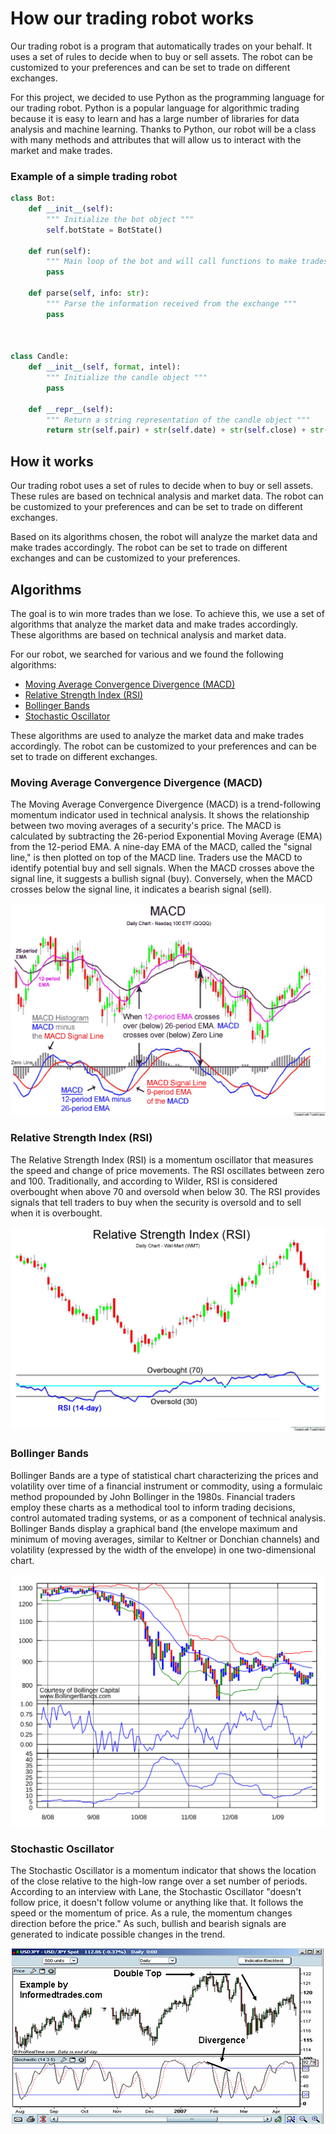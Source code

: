 # How our trading robot works

Our trading robot is a program that automatically trades on your behalf. It uses a set of rules to decide when to buy or sell assets. The robot can be customized to your preferences and can be set to trade on different exchanges.

For this project, we decided to use Python as the programming language for our trading robot. Python is a popular language for algorithmic trading because it is easy to learn and has a large number of libraries for data analysis and machine learning.
Thanks to Python, our robot will be a class with many methods and attributes that will allow us to interact with the market and make trades.

### Example of a simple trading robot

```python
class Bot:
    def __init__(self):
        """ Initialize the bot object """
        self.botState = BotState()

    def run(self):
        """ Main loop of the bot and will call functions to make trades """
        pass

    def parse(self, info: str):
        """ Parse the information received from the exchange """
        pass



class Candle:
    def __init__(self, format, intel):
        """ Initialize the candle object """
        pass

    def __repr__(self):
        """ Return a string representation of the candle object """
        return str(self.pair) + str(self.date) + str(self.close) + str(self.volume)
```

## How it works

Our trading robot uses a set of rules to decide when to buy or sell assets. These rules are based on technical analysis and market data. The robot can be customized to your preferences and can be set to trade on different exchanges.

Based on its algorithms chosen, the robot will analyze the market data and make trades accordingly. The robot can be set to trade on different exchanges and can be customized to your preferences.

## Algorithms

The goal is to win more trades than we lose. To achieve this, we use a set of algorithms that analyze the market data and make trades accordingly. These algorithms are based on technical analysis and market data.

For our robot, we searched for various and we found the following algorithms:

- [Moving Average Convergence Divergence (MACD)](https://en.wikipedia.org/wiki/MACD)
- [Relative Strength Index (RSI)](https://fr.wikipedia.org/wiki/Relative_strength_index)
- [Bollinger Bands](https://en.wikipedia.org/wiki/Bollinger_Bands)
- [Stochastic Oscillator](https://en.wikipedia.org/wiki/Stochastic_oscillator)

These algorithms are used to analyze the market data and make trades accordingly. The robot can be customized to your preferences and can be set to trade on different exchanges.

### Moving Average Convergence Divergence (MACD)

The Moving Average Convergence Divergence (MACD) is a trend-following momentum indicator used in technical analysis.
It shows the relationship between two moving averages of a security's price.
The MACD is calculated by subtracting the 26-period Exponential Moving Average (EMA) from the 12-period EMA.
A nine-day EMA of the MACD, called the "signal line," is then plotted on top of the MACD line.
Traders use the MACD to identify potential buy and sell signals.
When the MACD crosses above the signal line, it suggests a bullish signal (buy).
Conversely, when the MACD crosses below the signal line, it indicates a bearish signal (sell).

<p align="center">
    <img src="./assets/MACDpicwiki.gif" alt="MACD">
</p>

### Relative Strength Index (RSI)

The Relative Strength Index (RSI) is a momentum oscillator that measures the speed and change of price movements.
The RSI oscillates between zero and 100.
Traditionally, and according to Wilder, RSI is considered overbought when above 70 and oversold when below 30.
The RSI provides signals that tell traders to buy when the security is oversold and to sell when it is overbought.

<p align="center">
    <img src="./assets/RSIwiki.gif" alt="RSI">
</p>

### Bollinger Bands

Bollinger Bands are a type of statistical chart characterizing the prices and volatility over time of a financial instrument or commodity, using a formulaic method propounded by John Bollinger in the 1980s.
Financial traders employ these charts as a methodical tool to inform trading decisions, control automated trading systems, or as a component of technical analysis.
Bollinger Bands display a graphical band (the envelope maximum and minimum of moving averages, similar to Keltner or Donchian channels) and volatility (expressed by the width of the envelope) in one two-dimensional chart.

<p align="center">
    <img src="./assets/BollingerBandsSPX.svg" alt="Bollinger Bands">
</p>

### Stochastic Oscillator

The Stochastic Oscillator is a momentum indicator that shows the location of the close relative to the high-low range over a set number of periods.
According to an interview with Lane, the Stochastic Oscillator "doesn't follow price, it doesn't follow volume or anything like that.
It follows the speed or the momentum of price.
As a rule, the momentum changes direction before the price."
As such, bullish and bearish signals are generated to indicate possible changes in the trend.

<p align="center">
    <img src="./assets/Stochastic-divergence.jpg" alt="Stochastic Oscillator">
</p>

